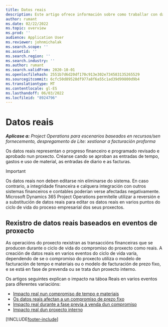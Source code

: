 ```yaml
---
title: Datos reais
description: Este artigo ofrece información sobre como traballar con datos reais en Microsoft Dynamics 365 Project Operations.
author: rumant
ms.date: 02/22/2022
ms.topic: overview
ms.prod: ''
audience: Application User
ms.reviewer: johnmichalak
ms.search.scope: ''
ms.assetid: ''
ms.search.region: ''
ms.search.industry: ''
ms.author: rumant
ms.search.validFrom: 2020-10-01
ms.openlocfilehash: 2551b7d6d20df170c913e302e734583135265529
ms.sourcegitcommit: 6cfc50d89528df977a8f6a55c1ad39d99800d9b4
ms.translationtype: MT
ms.contentlocale: gl-ES
ms.lasthandoff: 06/03/2022
ms.locfileid: "8924796"
---
```

# <a name="actuals"></a>Datos reais

_**Aplícase a:** Project Operations para escenarios baseados en recursos/sen fornecemento, despregamento de Lite: xestionar a facturación proforma_

Os datos reais representan o progreso financeiro e programado revisado e aprobado nun proxecto. Créanse cando se aproban as entradas de tempo, gastos e uso de material, as entradas de diario e as facturas.

> [!IMPORTANT]
> Os datos reais non deben editarse nin eliminarse do sistema. En caso contrario, a integridade financeira e calquera integración con outros sistemas financeiros e contables poderían verse afectadas negativamente. Microsoft Dynamics 365 Project Operations permítelle utilizar a reversión e a substitución de datos reais para editar os datos reais en varios puntos do ciclo de vida do proceso empresarial dos seus proxectos.

## <a name="recording-actuals-based-on-project-events"></a>Rexistro de datos reais baseados en eventos de proxecto

As operacións do proxecto rexistran as transaccións financeiras que se producen durante o ciclo de vida do compromiso do proxecto como reais. A creación de datos reais en varios eventos do ciclo de vida varía, dependendo de se o compromiso do proxecto utiliza o modelo de facturación de tempo e materiais ou o modelo de facturación de prezo fixo, e se está en fase de prevenda ou se trata dun proxecto interno.

Os artigos seguintes explican o impacto na táboa Reais en varios eventos para diferentes variacións:

- [Impacto real nun compromiso de tempo e materiais](ActualsonTM.md)
- [Os datos reais afectan a un compromiso de prezo fixo](ActualonFP.md)
- [Impacto real durante a fase previa á venda dun compromiso](ActualonPreSales.md)
- [Impacto real dun proxecto interno](ActualonInternal.md)

[!INCLUDE[footer-include](../includes/footer-banner.md)]
